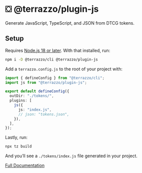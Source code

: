 # ⛋ @terrazzo/plugin-js

Generate JavaScript, TypeScript, and JSON from DTCG tokens.

## Setup

Requires [Node.js 18 or later](https://nodejs.org). With that installed, run:

```sh
npm i -D @terrazzo/cli @terrazzo/plugin-js
```

Add a `terrazzo.config.js` to the root of your project with:

```ts
import { defineConfig } from "@terrazzo/cli";
import js from "@terrazzo/plugin-js";

export default defineConfig({
  outDir: "./tokens/",
  plugins: [
    js({
      js: "index.js",
      // json: "tokens.json",
    }),
  ],
});
```

Lastly, run:

```sh
npx tz build
```

And you’ll see a `./tokens/index.js` file generated in your project.

[Full Documentation](https://terrazzo.app/docs/integrations/js)
